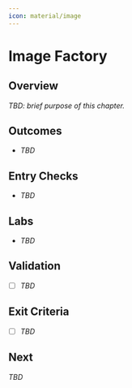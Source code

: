 ```yaml
---
icon: material/image
---
```

# Image Factory

## Overview
_TBD: brief purpose of this chapter._

## Outcomes
- _TBD_

## Entry Checks
- _TBD_

## Labs
- _TBD_

## Validation
- [ ] _TBD_

## Exit Criteria
- [ ] _TBD_

## Next
_TBD_
